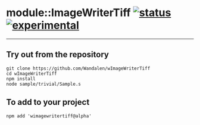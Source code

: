 
# module::ImageWriterTiff  [![status](https://github.com/Wandalen/wImageWriterTiff/workflows/publish/badge.svg)](https://github.com/Wandalen/wImageWriterTiff/actions?query=workflow%3Apublish) [![experimental](https://img.shields.io/badge/stability-experimental-orange.svg)](https://github.com/emersion/stability-badges#experimental)

___

## Try out from the repository
```
git clone https://github.com/Wandalen/wImageWriterTiff
cd wImageWriterTiff
npm install
node sample/trivial/Sample.s
```

## To add to your project
```
npm add 'wimagewritertiff@alpha'
```




